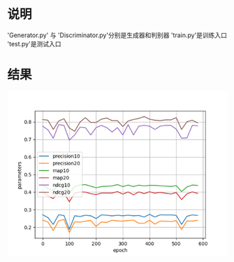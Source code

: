 # 说明
'Generator.py' 与 'Discriminator.py'分别是生成器和判别器
'train.py'是训练入口
'test.py'是测试入口

# 结果
![训练结果](result.png)